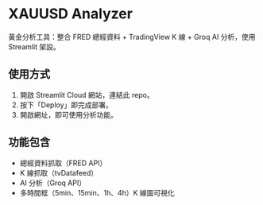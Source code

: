 # XAUUSD Analyzer

黃金分析工具：整合 FRED 總經資料 + TradingView K 線 + Groq AI 分析，使用 Streamlit 架設。

## 使用方式
1. 開啟 Streamlit Cloud 網站，連結此 repo。
2. 按下「Deploy」即完成部署。
3. 開啟網址，即可使用分析功能。

## 功能包含
- 總經資料抓取（FRED API）
- K 線抓取（tvDatafeed）
- AI 分析（Groq API）
- 多時間框（5min、15min、1h、4h）K 線圖可視化
